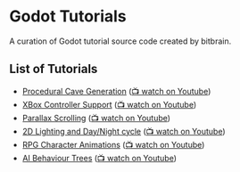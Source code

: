 # Godot Tutorials

A curation of Godot tutorial source code created by bitbrain.

## List of Tutorials

- [Procedural Cave Generation](/procedural-caves) ([📺 watch on Youtube](https://www.youtube.com/watch?v=lFIBn8kJ-IM))
- [XBox Controller Support](/xbox-controller-support) ([📺 watch on Youtube](https://www.youtube.com/watch?v=Ox1kMM0qcTk))
- [Parallax Scrolling](/parallax-scrolling) ([📺 watch on Youtube](https://www.youtube.com/watch?v=f8z4x6R7OSM))
- [2D Lighting and Day/Night cycle](/2d-lighting) ([📺 watch on Youtube](https://www.youtube.com/watch?v=j_FMsL_ru1w))
- [RPG Character Animations](/rpg-animations) ([📺 watch on Youtube](https://www.youtube.com/watch?v=a3N9Acx3ovg))
- [AI Behaviour Trees](/behaviour-tree) ([📺 watch on Youtube](https://www.youtube.com/watch?v=n0gVEA1dyPQ))

